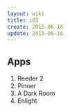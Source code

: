 ```yaml
---
layout: wiki
title: iOS
create: 2015-06-16
update: 2015-06-16
---
```


## Apps
1. Reeder 2
2. Pinner
3. A Dark Room
4. Enlight

